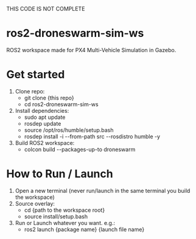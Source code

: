 THIS CODE IS NOT COMPLETE

# ros2-droneswarm-sim-ws
ROS2 workspace made for PX4 Multi-Vehicle Simulation in Gazebo.


# Get started
1. Clone repo:
    - git clone {this repo}
    - cd ros2-droneswarm-sim-ws
1. Install dependencies:
    - sudo apt update
    - rosdep update
    - source /opt/ros/humble/setup.bash
    - rosdep install -i --from-path src --rosdistro humble -y
1. Build ROS2 workspace:
    - colcon build --packages-up-to droneswarm

# How to Run / Launch
1. Open a new terminal (never run/launch in the same terminal you build the workspace)
1. Source overlay:
    - cd {path to the workspace root}
    - source install/setup.bash
1. Run or Launch whatever you want. e.g.:
    - ros2 launch {package name} {launch file name}  

